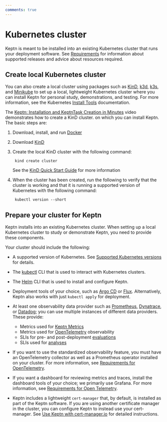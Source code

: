 ```yaml
---
comments: true
---
```


# Kubernetes cluster

Keptn is meant to be installed
into an existing Kubernetes cluster
that runs your deployment software.
See [Requirements](index.md#supported-kubernetes-versions) for information about supported releases
and advice about resources required.

## Create local Kubernetes cluster

You can also create a local cluster using packages such as
[KinD](https://kind.sigs.k8s.io/),
[k3d](https://k3d.io/),
[k3s](https://k3s.io/),
and [Minikube](https://minikube.sigs.k8s.io/docs/)
to set up a local, lightweight Kubernetes cluster
where you can install Keptn
for personal study, demonstrations, and testing.
For more information, see the Kubernetes
[Install Tools](https://kubernetes.io/docs/tasks/tools/)
documentation.

The [Keptn: Installation and KeptnTask Creation in Minutes](https://www.youtube.com/watch?v=Hh01bBwZ_qM)
video  demonstrates how to create a KinD cluster.
on which you can install Keptn.
The basic steps are:

1. Download, install, and run [Docker](https://docs.docker.com/get-docker/)
2. Download [KinD](https://kind.sigs.k8s.io/)
3. Create the local KinD cluster with the following command:

        kind create cluster

   See the
   [KinD Quick Start Guide](https://kind.sigs.k8s.io/docs/user/quick-start/)
   for more information

4. When the cluster has been created,
   run the following to verify that the cluster is working
   and that it is running a supported version of Kubernetes
   with the following command:

        kubectl version --short

## Prepare your cluster for Keptn

Keptn installs into an existing Kubernetes cluster.
When setting up a local Kubernetes cluster to study or demonstrate Keptn,
you need to provide these components.

Your cluster should include the following:

* A supported version of Kubernetes.
  See [Supported Kubernetes versions](index.md#supported-kubernetes-versions)
  for details.

* The
  [kubectl](https://kubernetes.io/docs/tasks/tools/#kubectl)
  CLI that is used to interact with Kubernetes clusters.

* The
  [Helm](https://helm.sh/docs/intro/install/)
  CLI that is used to install and configure Keptn.

* Deployment tools of your choice,
  such as
  [Argo CD](https://argo-cd.readthedocs.io/en/stable/) or
  [Flux](https://fluxcd.io/).
  Alternatively, Keptn also works with just `kubectl apply` for deployment.

* At least one observability data provider such as
  [Prometheus](https://prometheus.io/),
  [Dynatrace](https://www.dynatrace.com/),
  or [Datadog](https://www.datadoghq.com/);
  you can use multiple instances of different data providers.
  These provide:

  * Metrics used for
    [Keptn Metrics](../guides/evaluatemetrics.md/)
  * Metrics used for
    [OpenTelemetry](../guides/otel.md/)
    observability
  * SLIs for pre- and post-deployment
    [evaluations](../guides/evaluations.md/)
  * SLIs used for
    [analyses](../guides/slo.md)

* If you want to use the standardized observability feature,
  you must have an OpenTelemetry collector
  as well as a Prometheus operator installed on your cluster.
  For more information, see
  [Requirements for OpenTelemetry](../guides/otel.md/#requirements-for-opentelemetry).

* If you want a dashboard for reviewing metrics and traces,
  install the dashboard tools of your choice;
  we primarily use Grafana.
  For more information, see
  [Requirements for Open Telemetry](../guides/otel.md/#requirements-for-opentelemetry).

* Keptn includes a lightweight `cert-manager` that, by default,
  is installed as part of the Keptn software.
  If you are using another certificate manager in the cluster,
  you can configure Keptn to instead use your cert-manager.
  See [Use Keptn with cert-manager.io](./configuration/cert-manager.md)
  for detailed instructions.

